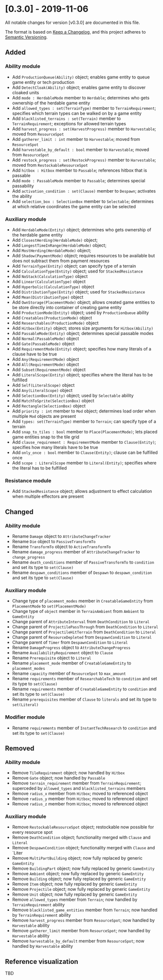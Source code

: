 # [0.3.0] - 2019-11-06
All notable changes for version [v0.3.0] are documented in this file.

The format is based on [Keep a Changelog](https://keepachangelog.com/en/1.0.0/),
and this project adheres to [Semantic Versioning](https://semver.org/spec/v2.0.0.html).

## Added
### Ability module
- Add `ProductionQueue(Ability)` object; enables game entity to queue game entity or tech production
- Add `DetectCloak(Ability)` object; enables game entity to discover cloaked units
- Add `mode : HerdableMode` member to `Herdable`; determines who gets ownership of the herdable game entity
- Add `allowed_types : set(TerrainType)` member to `TerrainRequirement`; specifies which terrain types can be walked on by a game entity
- Add `blacklisted_terrains : set(Terrain)` member to `TerrainRequirement`; exceptions for allowed terrain types
- Add `harvest_progress : set(HarvestProgress)` member to `Harvestable`; moved from `ResourceSpot`
- Add `gatherer_limit : int` member to `Harvestable`; moved from `ResourceSpot`
- Add `harvestable_by_default : bool` member to `Harvestable`; moved from `ResourceSpot`
- Add `restock_progress : set(RestockProgress)` member to `Harvestable`; moved from `RestockableResourceSpot`
- Add `hitbox : Hitbox` member to `Passable`; references hitbox that is passable
- Add `mode : PassableMode` member to `Passable`; determines special passability
- Add `activation_condition : set(Clause)` member to `Despawn`; activates the ability
- Add `selection_box : SelectionBox` member to `Selectable`; determines at which relative coordinates the game entity can be selected

### Auxiliary module
- Add `HerdableMode(Entity)` object; determines who gets ownership of the herdable game entity
- Add `ClosestHerding(HerdableMode)` object;
- Add `LongestTimeInRange(HerdableMode)` object;
- Add `MostHerding(HerdableMode)` object;
- Add `Shadow(PaymentMode)` object; requires resources to be available but does not subtract them from payment resources
- Add `TerrainType(Entity)` object; can specify type of a terrain
- Add `CalculationType(Entity)` object; used for `StackedResistance`
- Add `NoStack(CalculationType)` object
- Add `Linear(CalculationType)` object
- Add `Hyperbolic(CalculationType)` object
- Add `DistributionType(Entity)` object; used for `StackedResistance`
- Add `Mean(DistributionType)` object
- Add `OwnStorage(PlacementMode)` object; allows created game entities to be store directly into container of creating game entity
- Add `ProductionMode(Entity)` object; used by `ProductionQueue` ability
- Add `Creatables(ProductionMode)` object
- Add `Researchables(ProductionMode)` object
- Add `Hitbox(Entity)` object; stores size arguments for `Hitbox(Ability)`
- Add `PassableMode(Entity)` object; determines special passable modes
- Add `Normal(PassableMode)` object
- Add `Gate(PassableMode)` object
- Add `RequirementMode(Entity)` object; specifies how many literals of a clause have to be true
- Add `Any(RequirementMode)` object
- Add `All(RequirementMode)` object
- Add `Subset(RequirementMode)` object
- Add `LiteralScope(Entity)` object; specifies where the literal has to be fulfilled
- Add `Self(LiteralScope)` object
- Add `Any(LiteralScope)` object
- Add `SelectionBox(Entity)` object; used by `Selectable` ability
- Add `MatchToSprite(SelectionBox)` object
- Add `Rectangle(SelectionBox)` object
- Add `priority : int` member to `Mod` object; determines load order when multiple `Mod` objects are present
- Add `types: set(TerrainType)` member to `Terrain`; can specify type of a terrain
- Add `snap_to_tiles : bool` member to `Place(PlacementMode)`; lets placed game entities snap to the tile grid
- Add `clause_requirement : RequirementMode` member to `Clause(Entity)`; specifies how many literals have to be true
- Add `only_once : bool` member to `Clause(Entity)`; clause can be fulfilled once
- Add `scope : LiteralScope` member to `Literal(Entity)`; specifies where the literal has to be fulfilled

### Resistance module
- Add `StackedResistance` object; allows adjustment to effect calculation when multiple effectors are present

## Changed
### Ability module
- Rename `Damage` object to `AttributeChangeTracker`
- Rename `Die` object to `PassiveTransformTo`
- Rename `TransformTo` object to `ActiveTransformTo`
- Rename `damage_progress` member of `AttributeChangeTracker` to `change_progress`
- Rename `death_conditions` member of `PassiveTransformTo` to `condition` and set its type to `set(Clause)`
- Rename `despawn_conditions` member of `Despawn` to `despawn_condition` and set its type to `set(Clause)`

### Auxiliary module
- Change type of `placement_modes` member in `CreatableGameEntity` from `PlacementMode` to `set(PlacementMode)`
- Change type of `object` member in `TerrainAmbient` from `Ambient` to `GameEntity`
- Change parent of `AttributeInterval` from `DeathCondition` to `Literal`
- Change parent of `ProjectilePassThrough` from `DeathCondition` to `Literal`
- Change parent of `ProjectileHitTerrain` from `DeathCondition` to `Literal`
- Change parent of `ResourceDepleted` from `DespawnCondition` to `Literal`
- Change parent of `Timer` from `DespawnCondition` to `Literal`
- Rename `DamageProgress` object to `AttributeChangeProgress`
- Rename `AvailabilityRequirement` object to `Clause`
- Rename `Prerequisite` object to `Literal`
- Rename `placement_mode` member of `CreatableGameEntity` to `placement_modes`
- Rename `capacity` member of `ResourceSpot` to `max_amount`
- Rename `requirements` member of `ResearchableTech` to `condition` and set its type to `set(Clause)`
- Rename `requirements` member of `CreatableGameEntity` to `condition` and set its type to `set(Clause)`
- Rename `prerequisites` member of `Clause` to `literals` and set its type to `set(Literal)`

### Modifier module
- Rename `requirements` member of `InstantTechResearch` to `condition` and set its type to `set(Clause)`

## Removed
### Ability module
- Remove `TileRequirement` object; now handled by `Hitbox`
- Remove `Gate` object; now handled by `Passable`
- Remove `terrain_requirement` member from `TerrainRequirement`; superceded by `allowed_types` and `blacklisted_terrains` members
- Remove `radius_x` member from `Hitbox`; moved to referenced object
- Remove `radius_y` member from `Hitbox`; moved to referenced object
- Remove `radius_z` member from `Hitbox`; moved to referenced object

### Auxiliary module
- Remove `RestockableResourceSpot` object; restockable now possible for every resource spot
- Remove `DeathCondition` object; functionality merged with `Clause` and `Literal`
- Remove `DespawnCondition` object; functionality merged with `Clause` and `Liter
- Remove `MultiPartBuilding` object; now fully replaced by generic `GameEntity`
- Remove `BuildingPart` object; now fully replaced by generic `GameEntity`
- Remove `Ambient` object; now fully replaced by generic `GameEntity`
- Remove `Building` object; now fully replaced by generic `GameEntity`
- Remove `Item` object; now fully replaced by generic `GameEntity`
- Remove `Projectile` object; now fully replaced by generic `GameEntity`
- Remove `Unit` object; now fully replaced by generic `GameEntity`
- Remove `allowed_types` member from `Terrain`; now handled by `TerrainRequirement` ability
- Remove `blacklisted_game_entities` member from `Terrain`; now handled by `TerrainRequirement` ability
- Remove `harvest_progress` member from `ResourceSpot`; now handled by `Harvestable` ability
- Remove `gatherer_limit` member from `ResourceSpot`; now handled by `Harvestable` ability
- Remove `harvestable_by_default` member from `ResourceSpot`; now handled by `Harvestable` ability

## Reference visualization

TBD
